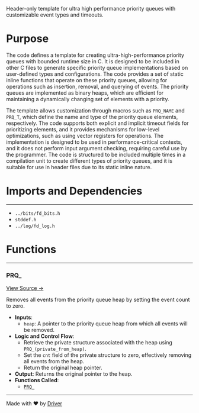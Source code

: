 <!--------------------------------------------------------------------------------->
<!-- IMPORTANT: This file is auto-generated by Driver (https://driver.ai). -------->
<!-- Manual edits may be overwritten on future commits. --------------------------->
<!--------------------------------------------------------------------------------->

Header-only template for ultra high performance priority queues with customizable event types and timeouts.

# Purpose
The code defines a template for creating ultra-high-performance priority queues with bounded runtime size in C. It is designed to be included in other C files to generate specific priority queue implementations based on user-defined types and configurations. The code provides a set of static inline functions that operate on these priority queues, allowing for operations such as insertion, removal, and querying of events. The priority queues are implemented as binary heaps, which are efficient for maintaining a dynamically changing set of elements with a priority.

The template allows customization through macros such as `PRQ_NAME` and `PRQ_T`, which define the name and type of the priority queue elements, respectively. The code supports both explicit and implicit timeout fields for prioritizing elements, and it provides mechanisms for low-level optimizations, such as using vector registers for operations. The implementation is designed to be used in performance-critical contexts, and it does not perform input argument checking, requiring careful use by the programmer. The code is structured to be included multiple times in a compilation unit to create different types of priority queues, and it is suitable for use in header files due to its static inline nature.
# Imports and Dependencies

---
- `../bits/fd_bits.h`
- `stddef.h`
- `../log/fd_log.h`


# Functions

---
### PRQ\_<!-- {{#callable:PRQ_}} -->
[View Source →](<../../../../../src/util/tmpl/fd_prq.c#L448>)

Removes all events from the priority queue heap by setting the event count to zero.
- **Inputs**:
    - `heap`: A pointer to the priority queue heap from which all events will be removed.
- **Logic and Control Flow**:
    - Retrieve the private structure associated with the heap using `PRQ_(private_from_heap)`.
    - Set the `cnt` field of the private structure to zero, effectively removing all events from the heap.
    - Return the original heap pointer.
- **Output**: Returns the original pointer to the heap.
- **Functions Called**:
    - [`PRQ_`](<#prq_>)



---
Made with ❤️ by [Driver](https://www.driver.ai/)